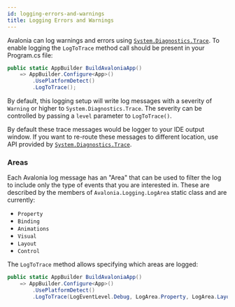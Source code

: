 ```yaml
---
id: logging-errors-and-warnings
title: Logging Errors and Warnings
---
```


Avalonia can log warnings and errors using [`System.Diagnostics.Trace`](https://docs.microsoft.com/en-us/dotnet/api/system.diagnostics.trace). To enable logging the `LogToTrace` method call should be present in your Program.cs file:

```csharp
public static AppBuilder BuildAvaloniaApp()
    => AppBuilder.Configure<App>()
        .UsePlatformDetect()
        .LogToTrace();
```

By default, this logging setup will write log messages with a severity of `Warning` or higher to `System.Diagnostics.Trace`. The severity can be controlled by passing a `level` parameter to `LogToTrace()`.

By default these trace messages would be logger to your IDE output window. If you want to re-route these messages to different location, use API provided by [`System.Diagnostics.Trace`](https://docs.microsoft.com/en-us/dotnet/api/system.diagnostics.trace).

### Areas <a id="areas"></a>

Each Avalonia log message has an "Area" that can be used to filter the log to include only the type of events that you are interested in. These are described by the members of `Avalonia.Logging.LogArea` static class and are currently:

* `Property`
* `Binding`
* `Animations`
* `Visual`
* `Layout`
* `Control`

The `LogToTrace` method allows specifying which areas are logged:

```csharp
public static AppBuilder BuildAvaloniaApp()
    => AppBuilder.Configure<App>()
        .UsePlatformDetect()
        .LogToTrace(LogEventLevel.Debug, LogArea.Property, LogArea.Layout);
```
